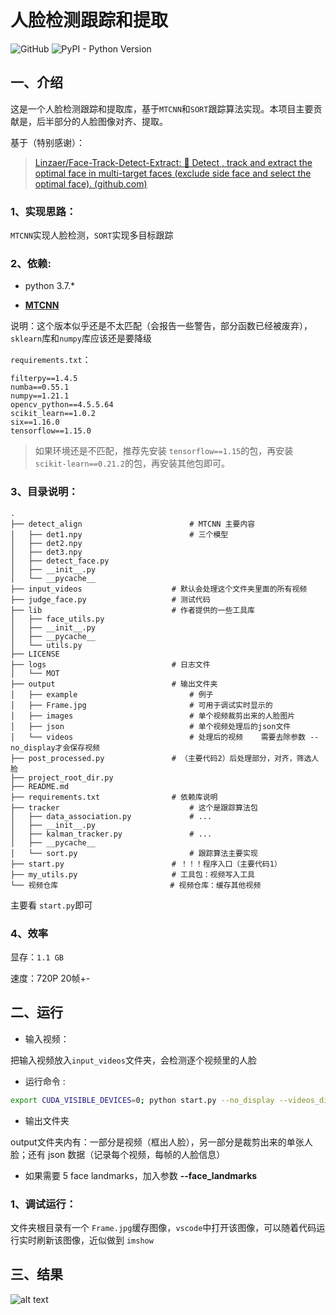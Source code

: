 # 人脸检测跟踪和提取

![GitHub](https://img.shields.io/github/license/mashape/apistatus.svg)
![PyPI - Python Version](https://img.shields.io/pypi/pyversions/Django.svg)

## 一、介绍

这是一个人脸检测跟踪和提取库，基于`MTCNN`和`SORT`跟踪算法实现。本项目主要贡献是，后半部分的人脸图像对齐、提取。

基于（特别感谢）：
> [Linzaer/Face-Track-Detect-Extract: 💎 Detect , track and extract the optimal face in multi-target faces (exclude side face and select the optimal face). (github.com)](https://github.com/Linzaer/Face-Track-Detect-Extract)

### 1、实现思路：

`MTCNN`实现人脸检测，`SORT`实现多目标跟踪

### 2、依赖:

- python 3.7.*

- [**MTCNN**](https://github.com/davidsandberg/facenet/tree/master/src/align)

说明：这个版本似乎还是不太匹配（会报告一些警告，部分函数已经被废弃），`sklearn`库和`numpy`库应该还是要降级

`requirements.txt`：

```
filterpy==1.4.5
numba==0.55.1
numpy==1.21.1
opencv_python==4.5.5.64
scikit_learn==1.0.2
six==1.16.0
tensorflow==1.15.0
```

> 如果环境还是不匹配，推荐先安装 `tensorflow==1.15`的包，再安装 `scikit-learn==0.21.2`的包，再安装其他包即可。

### 3、目录说明：

```
.
├── detect_align						# MTCNN 主要内容
│   ├── det1.npy						# 三个模型 
│   ├── det2.npy
│   ├── det3.npy
│   ├── detect_face.py
│   ├── __init__.py
│   └── __pycache__
├── input_videos					# 默认会处理这个文件夹里面的所有视频
├── judge_face.py                   # 测试代码
├── lib								# 作者提供的一些工具库
│   ├── face_utils.py
│   ├── __init__.py
│   ├── __pycache__
│   └── utils.py
├── LICENSE
├── logs							# 日志文件
│   └── MOT
├── output							# 输出文件夹
│   ├── example                         # 例子
│   ├── Frame.jpg                       # 可用于调试实时显示的
│   ├── images                          # 单个视频裁剪出来的人脸图片
│   ├── json                            # 单个视频处理后的json文件
│   └── videos                          # 处理后的视频	需要去除参数 --no_display才会保存视频	
├── post_processed.py               # （主要代码2）后处理部分，对齐，筛选人脸
├── project_root_dir.py
├── README.md						
├── requirements.txt				# 依赖库说明
├── tracker								# 这个是跟踪算法包
│   ├── data_association.py				# ...
│   ├── __init__.py
│   ├── kalman_tracker.py				# ...
│   ├── __pycache__
│   └── sort.py							# 跟踪算法主要实现
├── start.py						# ！！！程序入口（主要代码1）
├── my_utils.py						# 工具包：视频写入工具
└── 视频仓库						 # 视频仓库：缓存其他视频

```

主要看 `start.py`即可

### 4、效率

显存：`1.1 GB`

速度：720P 20帧+-

## 二、运行

- 输入视频：

把输入视频放入`input_videos`文件夹，会检测逐个视频里的人脸

* 运行命令 :
```sh
export CUDA_VISIBLE_DEVICES=0; python start.py --no_display --videos_dir="input_videos" 
```
* 输出文件夹

output文件夹内有：一部分是视频（框出人脸），另一部分是裁剪出来的单张人脸；还有 json 数据（记录每个视频，每帧的人脸信息）

* 如果需要 5 face landmarks，加入参数 **--face_landmarks**



### 1、调试运行：

文件夹根目录有一个 `Frame.jpg`缓存图像，`vscode`中打开该图像，可以随着代码运行实时刷新该图像，近似做到 `imshow`



## 三、结果
![alt text](output/example/example.gif)

